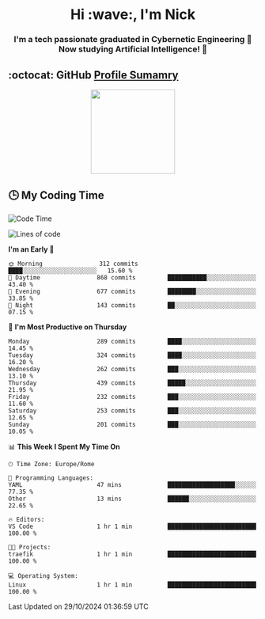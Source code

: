 <h1 align="center">Hi :wave:, I'm Nick</h1>

<h3 align="center">I'm a tech passionate graduated in Cybernetic Engineering 🤖<br>
Now studying Artificial Intelligence! 🧠</h3>


## :octocat: GitHub <a href="https://github.com/vn7n24fzkq/github-profile-summary-cards">Profile Sumamry</a>

<p align="center">
   <img style="height:170px;display:inline-block"  src="http://github-profile-summary-cards.vercel.app/api/cards/profile-details?username=CodeClimberNT&theme=github_dark" />
<!--    <img style="height:170px;display:inline-block"  src="http://github-profile-summary-cards.vercel.app/api/cards/repos-per-language?username=CodeClimberNT&theme=github_dark&exclude=" /> -->
</p>

 ## :clock3: My Coding Time 
 
<!--START_SECTION:waka-->
![Code Time](http://img.shields.io/badge/Code%20Time-373%20hrs%2036%20mins-blue)

![Lines of code](https://img.shields.io/badge/From%20Hello%20World%20I%27ve%20Written-3.2%20million%20lines%20of%20code-blue)

**I'm an Early 🐤** 

```text
🌞 Morning                312 commits         ████░░░░░░░░░░░░░░░░░░░░░   15.60 % 
🌆 Daytime                868 commits         ███████████░░░░░░░░░░░░░░   43.40 % 
🌃 Evening                677 commits         ████████░░░░░░░░░░░░░░░░░   33.85 % 
🌙 Night                  143 commits         ██░░░░░░░░░░░░░░░░░░░░░░░   07.15 % 
```
📅 **I'm Most Productive on Thursday** 

```text
Monday                   289 commits         ████░░░░░░░░░░░░░░░░░░░░░   14.45 % 
Tuesday                  324 commits         ████░░░░░░░░░░░░░░░░░░░░░   16.20 % 
Wednesday                262 commits         ███░░░░░░░░░░░░░░░░░░░░░░   13.10 % 
Thursday                 439 commits         █████░░░░░░░░░░░░░░░░░░░░   21.95 % 
Friday                   232 commits         ███░░░░░░░░░░░░░░░░░░░░░░   11.60 % 
Saturday                 253 commits         ███░░░░░░░░░░░░░░░░░░░░░░   12.65 % 
Sunday                   201 commits         ███░░░░░░░░░░░░░░░░░░░░░░   10.05 % 
```


📊 **This Week I Spent My Time On** 

```text
🕑︎ Time Zone: Europe/Rome

💬 Programming Languages: 
YAML                     47 mins             ███████████████████░░░░░░   77.35 % 
Other                    13 mins             ██████░░░░░░░░░░░░░░░░░░░   22.65 % 

🔥 Editors: 
VS Code                  1 hr 1 min          █████████████████████████   100.00 % 

🐱‍💻 Projects: 
traefik                  1 hr 1 min          █████████████████████████   100.00 % 

💻 Operating System: 
Linux                    1 hr 1 min          █████████████████████████   100.00 % 
```


 Last Updated on 29/10/2024 01:36:59 UTC
<!--END_SECTION:waka-->

